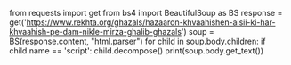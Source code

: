 from requests import get
from bs4 import BeautifulSoup as BS
response = get('https://www.rekhta.org/ghazals/hazaaron-khvaahishen-aisii-ki-har-khvaahish-pe-dam-nikle-mirza-ghalib-ghazals')
soup = BS(response.content, "html.parser")
for child in soup.body.children:
   if child.name == 'script':
       child.decompose() 
print(soup.body.get_text())
